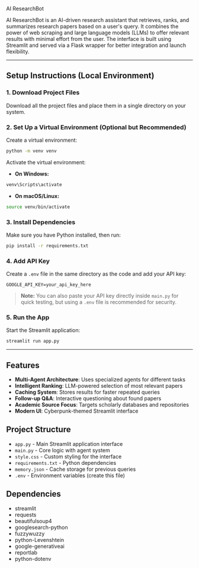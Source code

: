 AI ResearchBot

AI ResearchBot is an AI-driven research assistant that retrieves, ranks, and summarizes research papers based on a user's query. It combines the power of web scraping and large language models (LLMs) to offer relevant results with minimal effort from the user. The interface is built using Streamlit and served via a Flask wrapper for better integration and launch flexibility.

---

## Setup Instructions (Local Environment)

### 1. Download Project Files

Download all the project files and place them in a single directory on your system.

### 2. Set Up a Virtual Environment (Optional but Recommended)

Create a virtual environment:
```bash
python -m venv venv
```

Activate the virtual environment:

- **On Windows:**
```bash
venv\Scripts\activate
```

- **On macOS/Linux:**
```bash
source venv/bin/activate
```

### 3. Install Dependencies

Make sure you have Python installed, then run:
```bash
pip install -r requirements.txt
```

### 4. Add API Key

Create a `.env` file in the same directory as the code and add your API key:
```
GOOGLE_API_KEY=your_api_key_here
```

> **Note:** You can also paste your API key directly inside `main.py` for quick testing, but using a `.env` file is recommended for security.

### 5. Run the App

Start the Streamlit application:
```bash
streamlit run app.py
```

---

## Features

- **Multi-Agent Architecture**: Uses specialized agents for different tasks
- **Intelligent Ranking**: LLM-powered selection of most relevant papers
- **Caching System**: Stores results for faster repeated queries
- **Follow-up Q&A**: Interactive questioning about found papers
- **Academic Source Focus**: Targets scholarly databases and repositories
- **Modern UI**: Cyberpunk-themed Streamlit interface

## Project Structure

- `app.py` - Main Streamlit application interface
- `main.py` - Core logic with agent system
- `style.css` - Custom styling for the interface
- `requirements.txt` - Python dependencies
- `memory.json` - Cache storage for previous queries
- `.env` - Environment variables (create this file)

## Dependencies

- streamlit
- requests
- beautifulsoup4
- googlesearch-python
- fuzzywuzzy
- python-Levenshtein
- google-generativeai
- reportlab
- python-dotenv
